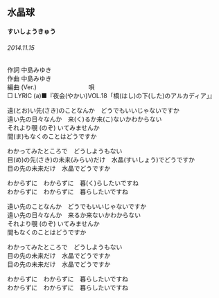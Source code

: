 ## 水晶球
#### すいしょうきゅう
###### 2014.11.15


作詞     中島みゆき　　　　　   
作曲      中島みゆき  　　　   
編曲 (Ver.) 　　　　　　　　
唄  　　    
□ LYRIC (a)■『夜会(やかい)VOL.18「橋(はし)の下(した)のアルカディア」』  

遠(とお)い先(さき)のことなんか　どうでもいいじゃないですか  
遠い先の日々なんか　来(く)るか来(こ)ないかわからない  
それより覗 (のぞ) いてみませんか  
間(ま)もなくのことはどうですか  
  
わかってみたところで　どうしようもない  
目(め)の先(さき)の未来(みらい)だけ　水晶(すいしょう)でどうですか  
目の先の未来だけ　水晶でどうですか  
  
わからずに　わからずに　暮(く)らしたいですね  
わからずに　わからずに　暮らしたいですね  
  
遠い先のことなんか　どうでもいいじゃないですか  
遠い先の日々なんか　来るか来ないかわからない  
それより覗 (のぞ) いてみませんか  
間もなくのことはどうですか  
  
わかってみたところで　どうしようもない  
目の先の未来だけ　水晶でどうですか  
目の先の未来だけ　水晶でどうですか  
  
わからずに　わからずに　暮らしたいですね  
わからずに　わからずに　暮らしたいですね  